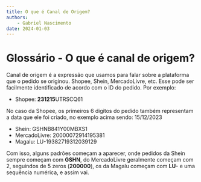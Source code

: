 ```yaml
---
title: O que é Canal de Origem?
authors:
    - Gabriel Nascimento
date: 2024-01-03
---
```


# Glossário - O que é canal de origem?

Canal de origem é a expressão que usamos para falar sobre a plataforma que o pedido se originou. Shopee, Shein, MercadoLivre, etc. Esse pode ser facilmente identificado de acordo com o ID do pedido. Por exemplo:

- Shopee: **231215**UTRSCQ61

No caso da Shopee, os primeiros 6 digitos do pedido também representam a data que ele foi criado, no exemplo acima sendo: 15/12/2023

- Shein: GSHNB841Y00MBXS1
- MercadoLivre: 20000072914195381
- Magalu: LU-19382719312039129

Com isso, alguns padrões começam a aparecer, onde pedidos da Shein sempre começam com **GSHN**, do MercadoLivre geralmente começam com 2, seguindos de 5 zeros (**200000**), os da Magalu começam com **LU-** e uma sequência numérica, e assim vai.